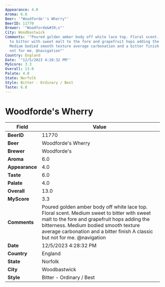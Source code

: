 ```yaml
---
Appearance: 4.0
Aroma: 6.0
Beer: '"Woodforde''s Wherry"'
BeerID: 11770
Brewer: '"Woodforde&#39;s"'
City: Woodbastwick
Comments: '"Poured golden amber body off white lace top. Floral scent. Medium sweet
  to bitter with sweet malt to the fore and grapefruit hops adding the bitterness.
  Medium bodied smooth texture average carbonation and a bitter finish A classic but
  not for me. @navigation"'
Country: England
Date: '"12/5/2023 4:28:32 PM"'
MyScore: 3.3
Overall: 13.0
Palate: 4.0
State: Norfolk
Style: Bitter - Ordinary / Best
Taste: 6.0
---
```


# Woodforde's Wherry

| Field         | Value |
|---------------|-------|
| **BeerID** | 11770 |
| **Beer** | Woodforde's Wherry |
| **Brewer** | Woodforde&#39;s |
| **Aroma** | 6.0 |
| **Appearance** | 4.0 |
| **Taste** | 6.0 |
| **Palate** | 4.0 |
| **Overall** | 13.0 |
| **MyScore** | 3.3 |
| **Comments** | Poured golden amber body off white lace top. Floral scent. Medium sweet to bitter with sweet malt to the fore and grapefruit hops adding the bitterness. Medium bodied smooth texture average carbonation and a bitter finish A classic but not for me. @navigation |
| **Date** | 12/5/2023 4:28:32 PM |
| **Country** | England |
| **State** | Norfolk |
| **City** | Woodbastwick |
| **Style** | Bitter - Ordinary / Best |
